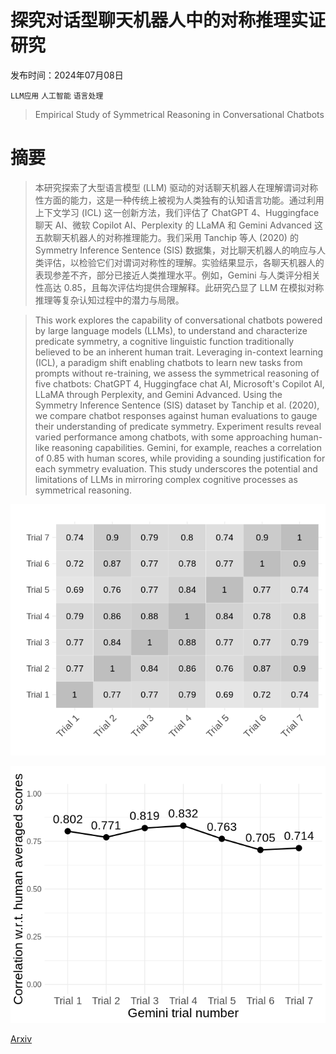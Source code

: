 # 探究对话型聊天机器人中的对称推理实证研究

发布时间：2024年07月08日

`LLM应用` `人工智能` `语言处理`

> Empirical Study of Symmetrical Reasoning in Conversational Chatbots

# 摘要

> 本研究探索了大型语言模型 (LLM) 驱动的对话聊天机器人在理解谓词对称性方面的能力，这是一种传统上被视为人类独有的认知语言功能。通过利用上下文学习 (ICL) 这一创新方法，我们评估了 ChatGPT 4、Huggingface 聊天 AI、微软 Copilot AI、Perplexity 的 LLaMA 和 Gemini Advanced 这五款聊天机器人的对称推理能力。我们采用 Tanchip 等人 (2020) 的 Symmetry Inference Sentence (SIS) 数据集，对比聊天机器人的响应与人类评估，以检验它们对谓词对称性的理解。实验结果显示，各聊天机器人的表现参差不齐，部分已接近人类推理水平。例如，Gemini 与人类评分相关性高达 0.85，且每次评估均提供合理解释。此研究凸显了 LLM 在模拟对称推理等复杂认知过程中的潜力与局限。

> This work explores the capability of conversational chatbots powered by large language models (LLMs), to understand and characterize predicate symmetry, a cognitive linguistic function traditionally believed to be an inherent human trait. Leveraging in-context learning (ICL), a paradigm shift enabling chatbots to learn new tasks from prompts without re-training, we assess the symmetrical reasoning of five chatbots: ChatGPT 4, Huggingface chat AI, Microsoft's Copilot AI, LLaMA through Perplexity, and Gemini Advanced. Using the Symmetry Inference Sentence (SIS) dataset by Tanchip et al. (2020), we compare chatbot responses against human evaluations to gauge their understanding of predicate symmetry. Experiment results reveal varied performance among chatbots, with some approaching human-like reasoning capabilities. Gemini, for example, reaches a correlation of 0.85 with human scores, while providing a sounding justification for each symmetry evaluation. This study underscores the potential and limitations of LLMs in mirroring complex cognitive processes as symmetrical reasoning.

![探究对话型聊天机器人中的对称推理实证研究](../../../paper_images/2407.05734/gemini7_cormat.png)

![探究对话型聊天机器人中的对称推理实证研究](../../../paper_images/2407.05734/sim_scores.png)

[Arxiv](https://arxiv.org/abs/2407.05734)